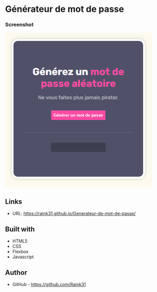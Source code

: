 # Générateur de mot de passe

### Screenshot
![screenshot](desktop3.png)

## Links

- URL: https://raink31.github.io/Generateur-de-mot-de-passe/

## Built with

- HTML5
- CSS
- Flexbox
- Javascript


## Author

- GitHub - https://github.com/Raink31
